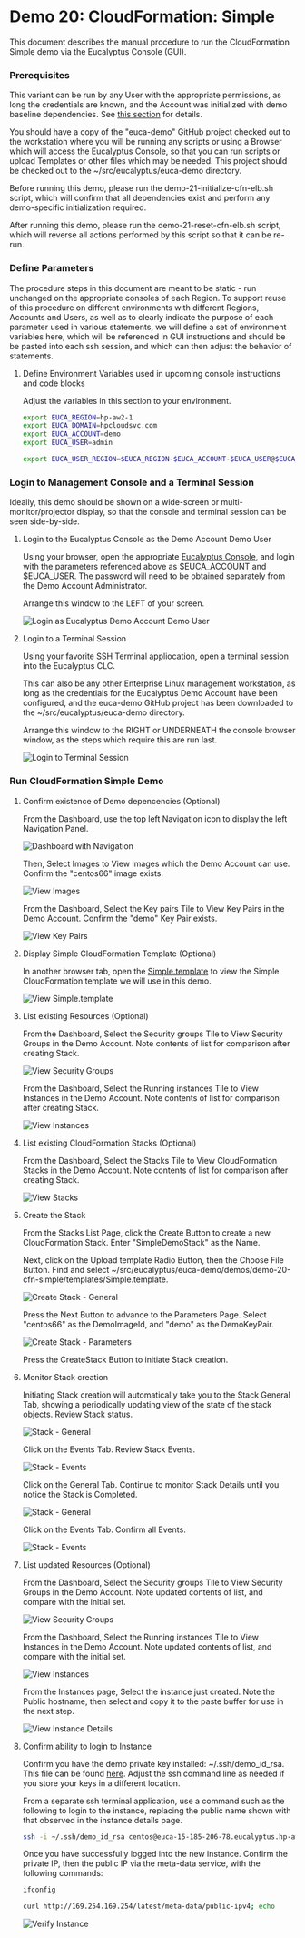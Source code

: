 # Demo 20: CloudFormation: Simple

This document describes the manual procedure to run the CloudFormation Simple demo via the 
Eucalyptus Console (GUI).

### Prerequisites

This variant can be run by any User with the appropriate permissions, as long the
credentials are known, and the Account was initialized with demo baseline dependencies.
See [this section](../../demo-00-initialize/docs) for details.

You should have a copy of the "euca-demo" GitHub project checked out to the workstation
where you will be running any scripts or using a Browser which will access the Eucalyptus
Console, so that you can run scripts or upload Templates or other files which may be needed.
This project should be checked out to the ~/src/eucalyptus/euca-demo directory.

Before running this demo, please run the demo-21-initialize-cfn-elb.sh script, which
will confirm that all dependencies exist and perform any demo-specific initialization
required.

After running this demo, please run the demo-21-reset-cfn-elb.sh script, which will
reverse all actions performed by this script so that it can be re-run.

### Define Parameters

The procedure steps in this document are meant to be static - run unchanged on the appropriate
consoles of each Region. To support reuse of this procedure on different environments with
different Regions, Accounts and Users, as well as to clearly indicate the purpose of each
parameter used in various statements, we will define a set of environment variables here,
which will be referenced in GUI instructions and should be be pasted into each ssh session,
and which can then adjust the behavior of statements.

1. Define Environment Variables used in upcoming console instructions and code blocks

    Adjust the variables in this section to your environment.

    ```bash
    export EUCA_REGION=hp-aw2-1
    export EUCA_DOMAIN=hpcloudsvc.com
    export EUCA_ACCOUNT=demo
    export EUCA_USER=admin

    export EUCA_USER_REGION=$EUCA_REGION-$EUCA_ACCOUNT-$EUCA_USER@$EUCA_REGION
    ```

### Login to Management Console and a Terminal Session

Ideally, this demo should be shown on a wide-screen or multi-monitor/projector display, so that the
console and terminal session can be seen side-by-side.

1. Login to the Eucalyptus Console as the Demo Account Demo User

    Using your browser, open the appropriate [Eucalyptus Console](https://console.hp-aw2-1.hpcloudsvc.com),
    and login with the parameters referenced above as $EUCA_ACCOUNT and $EUCA_USER. The password will
    need to be obtained separately from the Demo Account Administrator.

    Arrange this window to the LEFT of your screen.

    ![Login as Eucalyptus Demo Account Demo User](../images/demo-20-run-cfn-simple-00-euca-login.png?raw=true)

2. Login to a Terminal Session

    Using your favorite SSH Terminal appliocation, open a terminal session into the Eucalyptus CLC.

    This can also be any other Enterprise Linux management workstation, as long as the credentials
    for the Eucalyptus Demo Account have been configured, and the euca-demo GitHub project has been
    downloaded to the ~/src/eucalyptus/euca-demo directory.

    Arrange this window to the RIGHT or UNDERNEATH the console browser window, as the steps which require this are run last.

    ![Login to Terminal Session](../images/demo-20-run-cfn-simple-00-ssh-login.png?raw=true)

### Run CloudFormation Simple Demo

1. Confirm existence of Demo depencencies (Optional)

    From the Dashboard, use the top left Navigation icon to display the left Navigation Panel.

    ![Dashboard with Navigation](../images/demo-20-run-cfn-simple-01-dashboard.png?raw=true)

    Then, Select Images to View Images which the Demo Account can use.
    Confirm the "centos66" image exists.

    ![View Images](../images/demo-20-run-cfn-simple-01-images.png?raw=true)

    From the Dashboard, Select the Key pairs Tile to View Key Pairs in the Demo Account.
    Confirm the "demo" Key Pair exists.

    ![View Key Pairs](../images/demo-20-run-cfn-simple-01-key-pairs.png?raw=true)

2. Display Simple CloudFormation Template (Optional)

    In another browser tab, open the [Simple.template](../templates/Simple.template) to view the Simple
    CloudFormation template we will use in this demo.

    ![View Simple.template](../images/demo-20-run-cfn-simple-02-simple-template.png?raw=true)

3. List existing Resources (Optional)

    From the Dashboard, Select the Security groups Tile to View Security Groups in the
    Demo Account. Note contents of list for comparison after creating Stack.

    ![View Security Groups](../images/demo-20-run-cfn-simple-03-security-groups.png?raw=true)

    From the Dashboard, Select the Running instances Tile to View Instances in the
    Demo Account. Note contents of list for comparison after creating Stack.

    ![View Instances](../images/demo-20-run-cfn-simple-03-instances.png?raw=true)

4. List existing CloudFormation Stacks (Optional)

    From the Dashboard, Select the Stacks Tile to View CloudFormation Stacks in the
    Demo Account. Note contents of list for comparison after creating Stack.

    ![View Stacks](../images/demo-20-run-cfn-simple-04-stacks.png?raw=true)

5. Create the Stack

    From the Stacks List Page, click the Create Button to create a new CloudFormation Stack.
    Enter "SimpleDemoStack" as the Name.
    
    Next, click on the Upload template Radio Button, then the Choose File Button. Find and
    select ~/src/eucalyptus/euca-demo/demos/demo-20-cfn-simple/templates/Simple.template.

    ![Create Stack - General](../images/demo-20-run-cfn-simple-05-create-general.png?raw=true)

    Press the Next Button to advance to the Parameters Page. Select "centos66" as the DemoImageId,
    and "demo" as the DemoKeyPair.

    ![Create Stack - Parameters](../images/demo-20-run-cfn-simple-05-create-parameters.png?raw=true)

    Press the CreateStack Button to initiate Stack creation.

6. Monitor Stack creation

    Initiating Stack creation will automatically take you to the Stack General Tab, showing a 
    periodically updating view of the state of the stack objects. Review Stack status.

    ![Stack - General](../images/demo-20-run-cfn-simple-06-stack-01-details.png?raw=true)

    Click on the Events Tab. Review Stack Events.

    ![Stack - Events](../images/demo-20-run-cfn-simple-06-stack-01-events.png?raw=true)

    Click on the General Tab. Continue to monitor Stack Details until you notice the Stack is
    Completed.

    ![Stack - General](../images/demo-20-run-cfn-simple-06-stack-02-details.png?raw=true)

    Click on the Events Tab. Confirm all Events.

    ![Stack - Events](../images/demo-20-run-cfn-simple-06-stack-02-events.png?raw=true)

7. List updated Resources (Optional)

    From the Dashboard, Select the Security groups Tile to View Security Groups in the
    Demo Account. Note updated contents of list, and compare with the initial set.

    ![View Security Groups](../images/demo-20-run-cfn-simple-07-security-groups.png?raw=true)

    From the Dashboard, Select the Running instances Tile to View Instances in the
    Demo Account. Note updated contents of list, and compare with the initial set.

    ![View Instances](../images/demo-20-run-cfn-simple-07-instances.png?raw=true)

    From the Instances page, Select the instance just created. Note the Public hostname,
    then select and copy it to the paste buffer for use in the next step.

    ![View Instance Details](../images/demo-20-run-cfn-simple-07-instance-details.png?raw=true)

8. Confirm ability to login to Instance

    Confirm you have the demo private key installed: ~/.ssh/demo_id_rsa. This file can
    be found [here](../../../keys/demo_id_rsa). Adjust the ssh command line as needed if
    you store your keys in a different location.

    From a separate ssh terminal application, use a command such as the following
    to login to the instance, replacing the public name shown with that observed in
    the instance details page.

    ```bash
    ssh -i ~/.ssh/demo_id_rsa centos@euca-15-185-206-78.eucalyptus.hp-aw2-1.hpcloudsvc.com
    ```

    Once you have successfully logged into the new instance. Confirm the private IP, then
    the public IP via the meta-data service, with the following commands:

    ```bash
    ifconfig

    curl http://169.254.169.254/latest/meta-data/public-ipv4; echo
    ```

    ![Verify Instance](../images/demo-20-run-cfn-simple-08-validate.png?raw=true)

